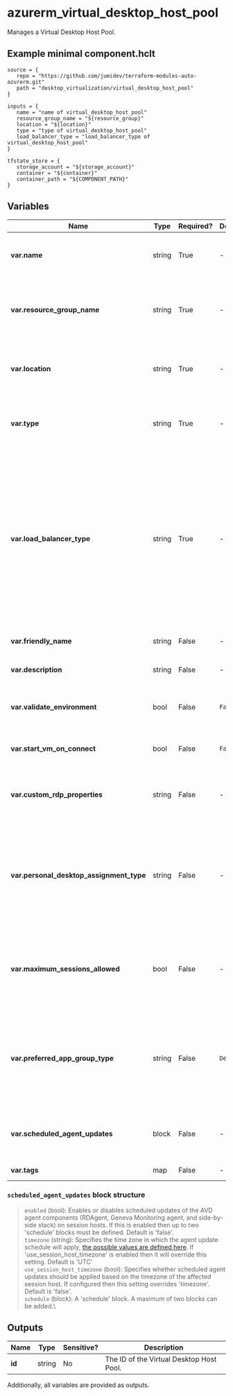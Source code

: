 # azurerm_virtual_desktop_host_pool

Manages a Virtual Desktop Host Pool.

## Example minimal component.hclt

```hcl
source = {
   repo = "https://github.com/jumidev/terraform-modules-auto-azurerm.git" 
   path = "desktop_virtualization/virtual_desktop_host_pool" 
}

inputs = {
   name = "name of virtual_desktop_host_pool" 
   resource_group_name = "${resource_group}" 
   location = "${location}" 
   type = "type of virtual_desktop_host_pool" 
   load_balancer_type = "load_balancer_type of virtual_desktop_host_pool" 
}

tfstate_store = {
   storage_account = "${storage_account}" 
   container = "${container}" 
   container_path = "${COMPONENT_PATH}" 
}

```

## Variables

| Name | Type | Required? |  Default  |  possible values |  Description |
| ---- | ---- | --------- |  ----------- | ----------- | ----------- |
| **var.name** | string | True | -  |  -  |  The name of the Virtual Desktop Host Pool. Changing this forces a new resource to be created. | 
| **var.resource_group_name** | string | True | -  |  -  |  The name of the resource group in which to create the Virtual Desktop Host Pool. Changing this forces a new resource to be created. | 
| **var.location** | string | True | -  |  -  |  The location/region where the Virtual Desktop Host Pool is located. Changing this forces a new resource to be created. | 
| **var.type** | string | True | -  |  `Personal`, `Pooled`  |  The type of the Virtual Desktop Host Pool. Valid options are `Personal` or `Pooled`. Changing the type forces a new resource to be created. | 
| **var.load_balancer_type** | string | True | -  |  `BreadthFirst`, `DepthFirst`, `Persistent`  |  `BreadthFirst` load balancing distributes new user sessions across all available session hosts in the host pool. Possible values are `BreadthFirst`, `DepthFirst` and `Persistent`. `DepthFirst` load balancing distributes new user sessions to an available session host with the highest number of connections but has not reached its maximum session limit threshold. `Persistent` should be used if the host pool type is `Personal` | 
| **var.friendly_name** | string | False | -  |  -  |  A friendly name for the Virtual Desktop Host Pool. | 
| **var.description** | string | False | -  |  -  |  A description for the Virtual Desktop Host Pool. | 
| **var.validate_environment** | bool | False | `False`  |  -  |  Allows you to test service changes before they are deployed to production. Defaults to `false`. | 
| **var.start_vm_on_connect** | bool | False | `False`  |  -  |  Enables or disables the Start VM on Connection Feature. Defaults to `false`. | 
| **var.custom_rdp_properties** | string | False | -  |  -  |  A valid custom RDP properties string for the Virtual Desktop Host Pool, available properties can be [found in this article](https://docs.microsoft.com/windows-server/remote/remote-desktop-services/clients/rdp-files). | 
| **var.personal_desktop_assignment_type** | string | False | -  |  `Automatic`, `Direct`  |  `Automatic` assignment – The service will select an available host and assign it to an user. Possible values are `Automatic` and `Direct`. `Direct` Assignment – Admin selects a specific host to assign to an user. Changing this forces a new resource to be created. | 
| **var.maximum_sessions_allowed** | bool | False | -  |  -  |  A valid integer value from 0 to 999999 for the maximum number of users that have concurrent sessions on a session host. Should only be set if the `type` of your Virtual Desktop Host Pool is `Pooled`. | 
| **var.preferred_app_group_type** | string | False | `Desktop`  |  `None`, `Desktop`, `RailApplications`  |  Option to specify the preferred Application Group type for the Virtual Desktop Host Pool. Valid options are `None`, `Desktop` or `RailApplications`. Default is `Desktop`. Changing this forces a new resource to be created. | 
| **var.scheduled_agent_updates** | block | False | -  |  -  |  A `scheduled_agent_updates` block. This enables control of when Agent Updates will be applied to Session Hosts. | 
| **var.tags** | map | False | -  |  -  |  A mapping of tags to assign to the resource. | 

### `scheduled_agent_updates` block structure

> `enabled` (bool): Enables or disables scheduled updates of the AVD agent components (RDAgent, Geneva Monitoring agent, and side-by-side stack) on session hosts. If this is enabled then up to two 'schedule' blocks must be defined. Default is 'false'.\
> `timezone` (string): Specifies the time zone in which the agent update schedule will apply, [the possible values are defined here](https://jackstromberg.com/2017/01/list-of-time-zones-consumed-by-azure/). If 'use_session_host_timezone' is enabled then it will override this setting. Default is 'UTC'\
> `use_session_host_timezone` (bool): Specifies whether scheduled agent updates should be applied based on the timezone of the affected session host. If configured then this setting overrides 'timezone'. Default is 'false'.\
> `schedule` (block): A 'schedule' block. A maximum of two blocks can be added.\



## Outputs

| Name | Type | Sensitive? | Description |
| ---- | ---- | --------- | --------- |
| **id** | string | No  | The ID of the Virtual Desktop Host Pool. | 

Additionally, all variables are provided as outputs.
